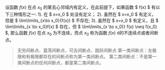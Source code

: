 设函数 $f(x)$ 在点 $x_0$ 的某去心邻域内有定义，在此前提下，如果函数 $ f(x) $ 有以下三种情形之一:
1). 在 $ x=x_0 $ 处没有定义；
2). 虽然在 $ x=x_0 $ 有定义，但是 $ \lim\limits_{x\to x_0}{f(x)} $ 不存在;
3). 虽然在 $ x=x_0 $ 有定义，且 $ \lim\limits_{x \to x_0}f(x) $ 存在，但 $ \lim\limits_{x \to x_0)} f(x) \neq f(x_0) $,
那么函数 $f(x)$ 在点 $x_0$ 为不连续，而点 $x_0$ 称为函数 $f(x)$ d的不连续点或者间断点。

> 无穷间断点、震荡间断点、可去间断点、跳跃间断点
> 第一类间断点：左极限和有极限都存在的间断点称为第一类间断点。
> 第二类间断点：不是第一类间断点的任何间断点，都是第二类间断点。

